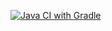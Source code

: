 [![Java CI with Gradle](https://github.com/valserdenisova/API_CI/actions/workflows/gradle.yml/badge.svg)](https://github.com/valserdenisova/API_CI/actions/workflows/gradle.yml)
